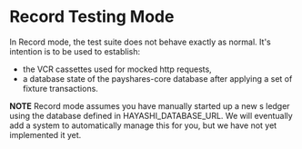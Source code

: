 # Record Testing Mode

In Record mode, the test suite does not behave exactly as normal.  It's intention is to be used to establish: 

- the VCR cassettes used for mocked http requests,  
- a database state of the payshares-core database after applying a set of fixture transactions.

**NOTE**  Record mode assumes you have manually started up a new s ledger using the database defined in HAYASHI_DATABASE_URL.  We will eventually add a system to automatically manage this for you, but we have not yet implemented it yet.